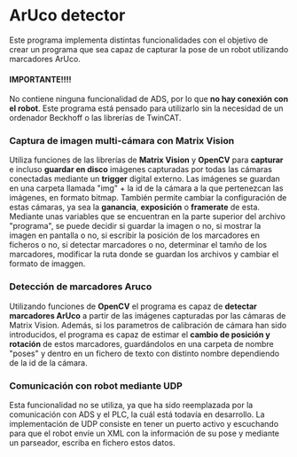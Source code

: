 # ArUco detector
Este programa implementa distintas funcionalidades con el objetivo de crear un programa que sea capaz de capturar la pose de un robot utilizando marcadores ArUco. 

#### IMPORTANTE!!!!
No contiene ninguna funcionalidad de ADS, por lo que **no hay conexión con el robot**. Este programa está pensado para utilizarlo sin la necesidad de un ordenador Beckhoff o las librerías de TwinCAT.

### Captura de imagen multi-cámara con Matrix Vision

Utiliza funciones de las librerías de **Matrix Vision** y **OpenCV** para **capturar** e incluso **guardar en disco** imágenes capturadas por todas las cámaras conectadas mediante un **trigger** digital externo. Las imágenes se guardan en una carpeta llamada "img" + la id de la cámara a la que pertenezcan las imágenes, en formato bitmap. También permite cambiar la configuración de estas cámaras, ya sea la **ganancia**, **exposición** o **framerate** de esta. Mediante unas variables que se encuentran en la parte superior del archivo "programa", se puede decidir si guardar la imagen o no, si mostrar la imagen en pantalla o no, si escribir la posición de los marcadores en ficheros o no, si detectar marcadores o no, determinar el tamño de los marcadores, modificar la ruta donde se guardan los archivos y cambiar el formato de imaggen.
  
### Detección de marcadores Aruco

Utilizando funciones de **OpenCV** el programa es capaz de **detectar marcadores ArUco** a partir de las imágenes capturadas por las cámaras de Matrix Vision. Además, si los parametros de calibración de cámara han sido introducidos, el programa es capaz de estimar el **cambio de posición y rotación** de estos marcadores, guardándolos en una carpeta de nombre "poses" y dentro en un fichero de texto con distinto nombre dependiendo de la id de la cámara.
  
### Comunicación con robot mediante UDP

Esta funcionalidad no se utiliza, ya que ha sido reemplazada por la comunicación con ADS y el PLC, la cuál está todavía en desarrollo. La implementación de UDP consiste en tener un puerto activo y escuchando para que el robot envíe un XML con la información de su pose y mediante un parseador, escriba en fichero estos datos.
